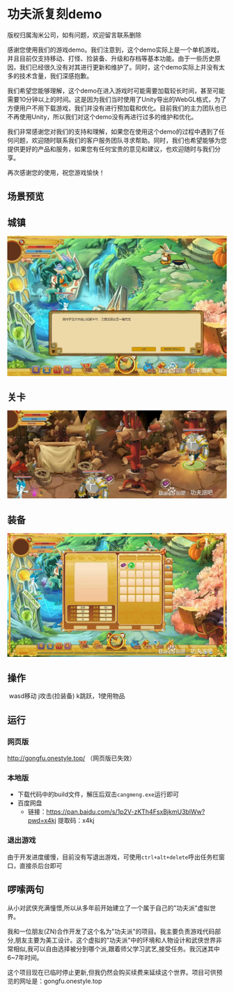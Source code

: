 # 功夫派复刻demo

版权归属淘米公司，如有问题，欢迎留言联系删除

​		感谢您使用我们的游戏demo。我们注意到，这个demo实际上是一个单机游戏，并且目前仅支持移动、打怪、捡装备、升级和存档等基本功能。由于一些历史原因，我们已经很久没有对其进行更新和维护了。同时，这个demo实际上并没有太多的技术含量，我们深感抱歉。

​		我们希望您能够理解，这个demo在进入游戏时可能需要加载较长时间，甚至可能需要10分钟以上的时间。这是因为我们当时使用了Unity导出的WebGL格式，为了方便用户不用下载游戏，我们并没有进行预加载和优化。目前我们的主力团队也已不再使用Unity，所以我们对这个demo没有再进行过多的维护和优化。

​		我们非常感谢您对我们的支持和理解，如果您在使用这个demo的过程中遇到了任何问题，欢迎随时联系我们的客户服务团队寻求帮助。同时，我们也希望能够为您提供更好的产品和服务，如果您有任何宝贵的意见和建议，也欢迎随时与我们分享。

再次感谢您的使用，祝您游戏愉快！

## 场景预览

## 城镇

![微信图片_20230518144842](./imgreadme/微信图片_20230518144842.jpg)

## 关卡

![微信图片_20230518144840](./imgreadme/微信图片_20230518144840.jpg)

## 装备

![微信图片_20230518144835](./imgreadme/微信图片_20230518144835.jpg)

## 操作

​		wasd移动 j攻击(捡装备) k跳跃，1使用物品

## 运行

### 网页版

http://gongfu.onestyle.top/ （网页版已失效）
### 本地版

* 下载代码中的build文件，解压后双击`cangmeng.exe`运行即可
* 百度网盘
  * 链接：https://pan.baidu.com/s/1p2V-zKTh4FsxBjkmU3blWw?pwd=x4kj 
    提取码：x4kj

### 退出游戏

​		由于开发进度缓慢，目前没有写退出游戏，可使用`ctrl+alt+delete`呼出任务栏窗口，直接杀后台即可

## 啰嗦两句

​		从小对武侠充满憧憬,所以从多年前开始建立了一个属于自己的"功夫派"虚拟世界。

​		我和一位朋友(ZN)合作开发了这个名为"功夫派"的项目。我主要负责游戏代码部分,朋友主要为美工设计。这个虚拟的"功夫派"中的环境和人物设计和武侠世界非常相似,我可以自由选择被分到哪个派,跟着师父学习武艺,接受任务。我沉迷其中6~7年时间。

​		这个项目现在已临时停止更新,但我仍然会购买续费来延续这个世界。项目可供预览的网址是：gongfu.onestyle.top
